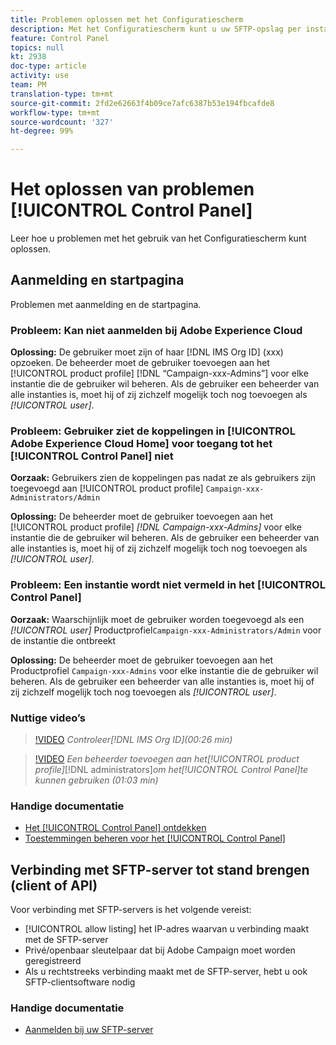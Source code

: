 ```yaml
---
title: Problemen oplossen met het Configuratiescherm
description: Met het Configuratiescherm kunt u uw SFTP-opslag per instantie controleren en beheren en IP-adressen op lijsten van gewenste adressen plaatsen.
feature: Control Panel
topics: null
kt: 2938
doc-type: article
activity: use
team: PM
translation-type: tm+mt
source-git-commit: 2fd2e62663f4b09ce7afc6387b53e194fbcafde8
workflow-type: tm+mt
source-wordcount: '327'
ht-degree: 99%

---
```



# Het oplossen van problemen [!UICONTROL Control Panel]

Leer hoe u problemen met het gebruik van het Configuratiescherm kunt oplossen.

## Aanmelding en startpagina

Problemen met aanmelding en de startpagina.

### Probleem: Kan niet aanmelden bij Adobe Experience Cloud

**Oplossing:**
De gebruiker moet zijn of haar [!DNL IMS Org ID] (xxx) opzoeken. De beheerder moet de gebruiker toevoegen aan het [!UICONTROL product profile] [!DNL “Campaign-xxx-Admins”] voor elke instantie die de gebruiker wil beheren. Als de gebruiker een beheerder van alle instanties is, moet hij of zij zichzelf mogelijk toch nog toevoegen als *[!UICONTROL user]*.

### Probleem: Gebruiker ziet de koppelingen in [!UICONTROL Adobe Experience Cloud Home] voor toegang tot het [!UICONTROL Control Panel] niet

**Oorzaak:**
Gebruikers zien de koppelingen pas nadat ze als gebruikers zijn toegevoegd aan [!UICONTROL product profile] `Campaign-xxx-Administrators/Admin`

**Oplossing:**
De beheerder moet de gebruiker toevoegen aan het [!UICONTROL product profile] *[!DNL Campaign-xxx-Admins]* voor elke instantie die de gebruiker wil beheren. Als de gebruiker een beheerder van alle instanties is, moet hij of zij zichzelf mogelijk toch nog toevoegen als *[!UICONTROL user]*.

### Probleem: Een instantie wordt niet vermeld in het [!UICONTROL Control Panel]

**Oorzaak:**
Waarschijnlijk moet de gebruiker worden toegevoegd als een *[!UICONTROL user]* Productprofiel`Campaign-xxx-Administrators/Admin` voor de instantie die ontbreekt

**Oplossing:**
De beheerder moet de gebruiker toevoegen aan het Productprofiel `Campaign-xxx-Admins` voor elke instantie die de gebruiker wil beheren. Als de gebruiker een beheerder van alle instanties is, moet hij of zij zichzelf mogelijk toch nog toevoegen als *[!UICONTROL user]*.

### Nuttige video’s

>[!VIDEO](https://video.tv.adobe.com/v/27183?quality=12)
*Controleer[!DNL IMS Org ID](00:26 min)*

>[!VIDEO](https://video.tv.adobe.com/v/27147?quality=12)
*Een beheerder toevoegen aan het[!UICONTROL product profile]*[!DNL administrators]*om het[!UICONTROL Control Panel]te kunnen gebruiken (01:03 min)*

### Handige documentatie

* [Het [!UICONTROL Control Panel] ontdekken](https://helpx.adobe.com/nl/campaign/kb/control-panel-overview.html)
* [Toestemmingen beheren voor het [!UICONTROL Control Panel]](https://helpx.adobe.com/nl/campaign/kb/control-panel-access.html)

## Verbinding met SFTP-server tot stand brengen (client of API)

Voor verbinding met SFTP-servers is het volgende vereist:

* [!UICONTROL allow listing] het IP-adres waarvan u verbinding maakt met de SFTP-server
* Privé/openbaar sleutelpaar dat bij Adobe Campaign moet worden geregistreerd
* Als u rechtstreeks verbinding maakt met de SFTP-server, hebt u ook SFTP-clientsoftware nodig

### Handige documentatie

* [Aanmelden bij uw SFTP-server](https://docs.adobe.com/content/help/nl-NL/control-panel/using/control-panel-home.html#LoggingintoyourSFTPserver)

